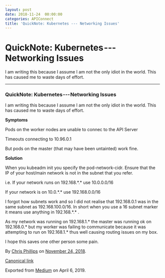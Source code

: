 ```yaml
---
layout: post
date: 2018-11-24  00:00:00
categories: APIConnect
title: 'QuickNote: Kubernetes --- Networking Issues'
---
```


QuickNote: Kubernetes --- Networking Issues 
===========================================

 
I am writing this because I assume I am not the only idiot in the world.
This has caused me to waste days of effort.


 
 
 

------------------------------------------------------------------------


 
 
### QuickNote: Kubernetes --- Networking Issues 

I am writing this because I assume I am not the only idiot in the world.
This has caused me to waste days of effort.

**Symptoms**

Pods on the worker nodes are unable to connec to the API Server

Timeouts connecting to 10.96.0.1

But pods on the master (that may have been untainted) work fine.

**Solution**

When you kubeadm init you specify the pod-network-cidr. Ensure that the
IP of your host/main network is not in the subnet that you refer.

i.e. If your network runs on 192.168.\*.\* use 10.0.0.0/16

If your network is on 10.0.\*.\* use 192.168.0.0/16

I forgot how subnets work and so I did not realise that 192.168.0.1 was
in the same subnet as 192.168.100.0/16. In short when you use a 16
subnet marker it means use anything in 192.168.\*.\* .

As my network was running on 192.168.1.\* the master was running ok on
192.168.0.\* but my worker was failing to communicate because it was
attempting to run on 192.168.1.\* thus well causing routing issues on my
box.

I hope this saves one other person some pain.





By [Chris Phillips](https://medium.com/@cminion) on
[November 24, 2018](https://medium.com/p/78f1e0d06e12).

[Canonical
link](https://medium.com/@cminion/quicknote-kubernetes-networking-issues-78f1e0d06e12)

Exported from [Medium](https://medium.com) on April 6, 2019.
